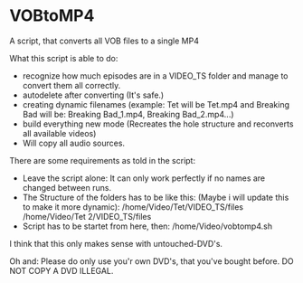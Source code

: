 # VOBtoMP4
A script, that converts all VOB files to a single MP4

What this script is able to do:
- recognize how much episodes are in a VIDEO_TS folder and manage to convert them all correctly.
- autodelete after converting (It's safe.)
- creating dynamic filenames (example: Tet will be Tet.mp4 and Breaking Bad will be: Breaking Bad_1.mp4, Breaking Bad_2.mp4...)
- build everything new mode (Recreates the hole structure and reconverts all available videos)
- Will copy all audio sources. 

There are some requirements as told in the script:
- Leave the script alone: It can only work perfectly if no names are changed between runs. 
- The Structure of the folders has to be like this: (Maybe i will update this to make it more dynamic):
    /home/Video/Tet/VIDEO_TS/files
    /home/Video/Tet 2/VIDEO_TS/files
- Script has to be startet from here, then:
    /home/Video/vobtomp4.sh
    
I think that this only makes sense with untouched-DVD's.

Oh and: Please do only use you'r own DVD's, that you've bought before. DO NOT COPY A DVD ILLEGAL.
